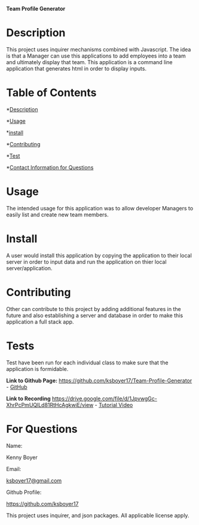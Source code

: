 **Team Profile Generator**

 # Description

 This project uses inquirer mechanisms combined with Javascript. The idea is that a Manager can use this applications to add employees into a team and ultimately display that team. This application is a command line application that generates html in order to display inputs.

 # Table of Contents

 *[Description](#description)

 *[Usage](#usage)

 *[install](#install)

 *[Contributing](#contributing)

 *[Test](#tests)

 *[Contact Information for Questions](#for-questions)


 # Usage

 The intended usage for this application was to allow developer Managers to easily list and create new team members.

 # Install

 A user would install this application by copying the application to their local server in order to input data and run the application on thier local server/application.

 # Contributing

 Other can contribute to this project by adding additional features in the future and also establishing a server and database in order to make this application a full stack app.

 # Tests

 Test have been run for each individual class to make sure that the application is formidable.

 **Link to Github Page:**
https://github.com/ksboyer17/Team-Profile-Generator -
[GitHub](https://github.com/ksboyer17/Team-Profile-Generator)

**Link to Recording**
https://drive.google.com/file/d/1JpvwgGc-XhrPcPmUQlLd81RtHcAgkwiE/view -
[Tutorial Video](https://drive.google.com/file/d/1JpvwgGc-XhrPcPmUQlLd81RtHcAgkwiE/view)

 # For Questions

 Name:

 Kenny Boyer

 Email:

 ksboyer17@gmail.com

 Github Profile:

 https://github.com/ksboyer17

  This project uses inquirer, and json packages. All applicable license apply.